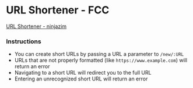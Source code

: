 # URL Shortener - FCC

[URL Shortener - ninjazim](https://small-sidecar.glitch.me/)

### Instructions

* You can create short URLs by passing a URL a parameter to `/new/:URL`
* URLs that are not properly formatted (like `https://www.example.com`) will return an error
* Navigating to a short URL will redirect you to the full URL
* Entering an unrecognized short URL will return an error